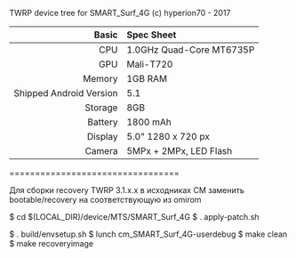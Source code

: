TWRP device tree for SMART_Surf_4G (c) hyperion70 - 2017

Basic   | Spec Sheet
-------:|:-------------------------
CPU     | 1.0GHz Quad-Core MT6735P
GPU     | Mali-T720
Memory  | 1GB RAM
Shipped Android Version | 5.1
Storage | 8GB
Battery | 1800 mAh
Display | 5.0" 1280 x 720 px
Camera  | 5MPx + 2MPx, LED Flash

=================================

Для сборки recovery TWRP 3.1.x.x в исходниках СМ 
заменить bootable/recovery на соответствующую из omirom

$ cd $(LOCAL_DIR)/device/MTS/SMART_Surf_4G
$ . apply-patch.sh

$ . build/envsetup.sh
$ lunch cm_SMART_Surf_4G-userdebug
$ make clean
$ make recoveryimage 

